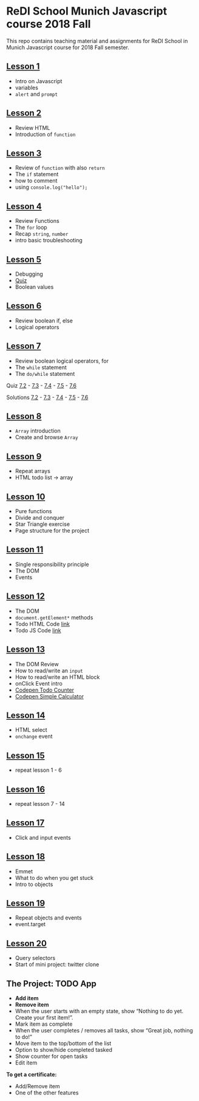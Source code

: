 # ReDI School Munich Javascript course 2018 Fall
This repo contains teaching material and assignments for ReDI School in Munich Javascript course for 2018 Fall semester.


## [Lesson 1](https://redi-school.github.io/js-munich-2018-fall/lessons/lesson1/)
- Intro on Javascript
- variables
- `alert` and `prompt`


## [Lesson 2](https://redi-school.github.io/js-munich-2018-fall/lessons/lesson2/)
- Review HTML
- Introduction of `function`


## [Lesson 3](https://redi-school.github.io/js-munich-2018-fall/lessons/lesson3/)
- Review of `function` with also `return`
- The `if` statement
- how to comment
- using `console.log("hello");`

## [Lesson 4](https://redi-school.github.io/js-munich-2018-fall/lessons/lesson4/)
- Review Functions
- The `for` loop
- Recap `string`, `number`
- intro basic troubleshooting

## [Lesson 5](https://redi-school.github.io/js-munich-2018-fall/lessons/lesson5/)
- Debugging
- [Quiz](https://redi-school.github.io/js-munich-2018-fall/lesson4/quiz1/)
- Boolean values

## [Lesson 6](https://redi-school.github.io/js-munich-2018-fall/lessons/lesson6/)
- Review boolean if, else
- Logical operators

## [Lesson 7](https://redi-school.github.io/js-munich-2018-fall/lessons/lesson7/)
- Review boolean logical operators, for
- The `while` statement
- The `do/while` statement

Quiz [7.2](https://raw.githubusercontent.com/ReDI-School/js-munich-2018-fall/master/lessons/lesson7/starters/hw_7_2.js) - [7.3](https://raw.githubusercontent.com/ReDI-School/js-munich-2018-fall/master/lessons/lesson7/starters/hw_7_3.js) - [7.4](https://raw.githubusercontent.com/ReDI-School/js-munich-2018-fall/master/lessons/lesson7/starters/hw_7_4.js) - [7.5](https://raw.githubusercontent.com/ReDI-School/js-munich-2018-fall/master/lessons/lesson7/starters/hw_7_5.js) - [7.6](https://raw.githubusercontent.com/ReDI-School/js-munich-2018-fall/master/lessons/lesson7/starters/hw_7_6.js)

Solutions [7.2](https://raw.githubusercontent.com/ReDI-School/js-munich-2018-fall/master/lessons/lesson7/solutions/hw_7_2.js) - [7.3](https://raw.githubusercontent.com/ReDI-School/js-munich-2018-fall/master/lessons/lesson7/solutions/hw_7_3.js) - [7.4](https://raw.githubusercontent.com/ReDI-School/js-munich-2018-fall/master/lessons/lesson7/solutions/hw_7_4.js) - [7.5](https://raw.githubusercontent.com/ReDI-School/js-munich-2018-fall/master/lessons/lesson7/solutions/hw_7_5.js) - [7.6](https://raw.githubusercontent.com/ReDI-School/js-munich-2018-fall/master/lessons/lesson7/solutions/hw_7_6.js)


## [Lesson 8](https://redi-school.github.io/js-munich-2018-fall/lessons/lesson8/)
- `Array` introduction
- Create and browse `Array`

## [Lesson 9](https://redi-school.github.io/js-munich-2018-fall/lessons/lesson9/)
- Repeat arrays
- HTML todo list -> array

## [Lesson 10](https://redi-school.github.io/js-munich-2018-fall/lessons/lesson10/)
- Pure functions
- Divide and conquer
- Star Triangle exercise
- Page structure for the project

## [Lesson 11](https://redi-school.github.io/js-munich-2018-fall/lessons/lesson11/)
- Single responsibility principle
- The DOM
- Events

## [Lesson 12](https://redi-school.github.io/js-munich-2018-fall/lessons/lesson12/)
- The DOM
- `document.getElement*` methods
- Todo HTML Code [link](https://github.com/ReDI-School/js-munich-2018-fall/blob/master/lessons/lesson12/homework11/index.html)
- Todo JS Code [link](https://github.com/ReDI-School/js-munich-2018-fall/blob/master/lessons/lesson12/homework11/todo-srp.js)

## [Lesson 13](https://redi-school.github.io/js-munich-2018-fall/lessons/lesson13/)
- The DOM Review
- How to read/write an `input`
- How to read/write an HTML block
- onClick Event intro
- [Codepen Todo Counter](https://codepen.io/giulio-calzolari/pen/LgXPwM)
- [Codepen Simple Calculator](https://codepen.io/giulio-calzolari/pen/yRQyBQ)

## [Lesson 14](https://redi-school.github.io/js-munich-2018-fall/lessons/lesson14/)
- HTML select
- `onchange` event

## [Lesson 15](https://redi-school.github.io/js-munich-2018-fall/lessons/lesson15/)
- repeat lesson 1 - 6

## [Lesson 16](https://redi-school.github.io/js-munich-2018-fall/lessons/lesson16/)
- repeat lesson 7 - 14

## [Lesson 17](https://redi-school.github.io/js-munich-2018-fall/lessons/lesson17/)
- Click and input events

## [Lesson 18](https://redi-school.github.io/js-munich-2018-fall/lessons/lesson18/)
- Emmet
- What to do when you get stuck
- Intro to objects

## [Lesson 19](https://redi-school.github.io/js-munich-2018-fall/lessons/lesson19/)
- Repeat objects and events
- event.target

## [Lesson 20](https://redi-school.github.io/js-munich-2018-fall/lessons/lesson20/)
- Query selectors
- Start of mini project: twitter clone

## The Project: TODO App
- **Add item**
- **Remove item**
- When the user starts with an empty state, show “Nothing to do yet. Create your first item!”.
- Mark item as complete
- When the user completes / removes all tasks, show “Great job, nothing to do!”
- Move item to the top/bottom of the list
- Option to show/hide completed tasked
- Show counter for open tasks
- Edit item

**To get a certificate:**
- Add/Remove item
- One of the other features

